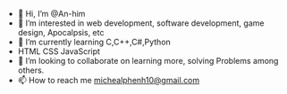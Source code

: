 - 👋 Hi, I’m @An-him
- 👀 I’m interested in web development, software development, game design, Apocalpsis, etc
- 🌱 I’m currently learning C,C++,C#,Python
- HTML CSS JavaScript
- 💞️ I’m looking to collaborate on learning more, solving Problems among others.
- 📫 How to reach me michealphenh10@gmail.com

<!---
An-him/An-him is a ✨ special ✨ repository because its `README.md` (this file) appears on your GitHub profile.
You can click the Preview link to take a look at your changes.
--->
